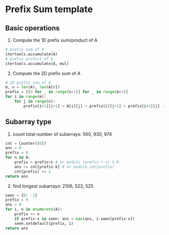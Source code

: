 # Prefix Sum template

## Basic operations

1. Compute the 1D prefix sum/product of A

``` py
# prefix sum of A
itertools.accumulate(A)
# prefix profuct of A
itertools.accumulate(A, mul)
```

2. Compute the 2D prefix sum of A

``` py
# 2D prefix sum of A
m, n = len(A), len(A[0])
prefix = [[0 for _ in range(n+1)] for _ in range(m+1)]
for i in range(m):
    for j in range(n): 
        prefix[i+1][j+1] = A[i][j] + prefix[i][j+1] + prefix[i+1][j] - prefix[i][j]
```

## Subarray type

1. count total number of subarrays: 560, 930, 974

```py
cnt = Counter([0])
ans = 0
prefix = 0
for n in A:
    prefix = prefix+n # or modulo (prefix + n) % K
    ans += cnt[prefix-k] # or modulo cnt[prefix]
    cnt[prefix] += 1
return ans
```

2. find longest subarrays: 2106, 523, 525

```py
seen = {0: -1}
prefix = 0
ans = 0
for i, n in enumerate(A):
    prefix += n
    if prefix-x in seen: ans = max(ans, i-seen[prefix-x])
    seen.setdefault(prefix, i)
return ans
```
